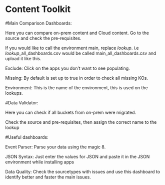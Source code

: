 # Content Toolkit
#Main Comparison Dashboards:

Here you can compare on-prem content and Cloud content. Go to the source and check the pre-requisites.

If you would like to call the environment main, replace $lookup$. i.e $lookup$_all_dashboards.csv would be called main_all_dashboards.csv and upload it like this.

Exclude: Click on the apps you don’t want to see populating.

Missing: By default is set up to true in order to check all missing KOs.

Environment: This is the name of the environment, this is used on the lookups.

#Data Validator:

Here you can check if all buckets from on-prem were migrated.

Check the source and pre-requisites, then assign the correct name to the lookup

#Useful dashboards:

Event Parser: Parse your data using the magic 8.

JSON Syntax: Just enter the values for JSON and paste it in the JSON environment while installing apps

Data Quality: Check the sourcetypes with issues and use this dashboard to identify better and faster the main issues.



